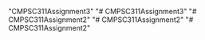 "CMPSC311Assignment3" 
"# CMPSC311Assignment3" 
"# CMPSC311Assignment2" 
"# CMPSC311Assignment2" 
"# CMPSC311Assignment2" 
